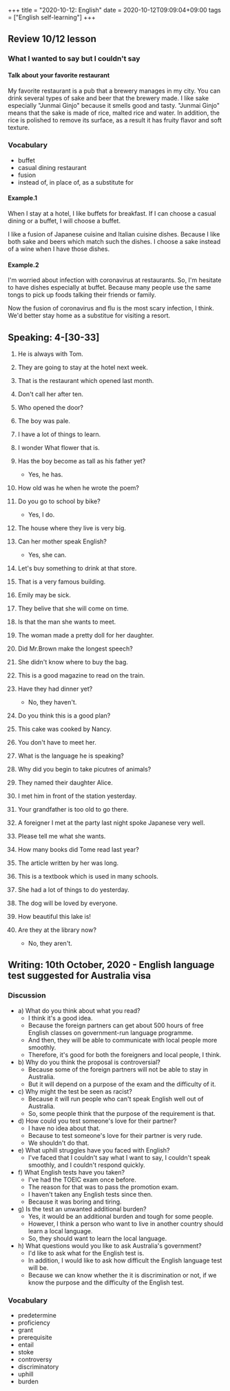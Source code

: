 +++
title =  "2020-10-12: English"
date = 2020-10-12T09:09:04+09:00
tags = ["English self-learning"]
+++
## Review 10/12 lesson

### What I wanted to say but I couldn't say

#### Talk about your favorite restaurant

My favorite restaurant is a pub that a brewery manages in my city.
You can drink several types of sake and beer that the brewery made.
I like sake especially "Junmai Ginjo" because it smells good and tasty.
"Junmai Ginjo" means that the sake is made of rice, malted rice and water.
In addition, the rice is polished to remove its surface, 
as a result it has fruity flavor and soft texture.

### Vocabulary

* buffet
* casual dining restaurant
* fusion
* instead of, in place of, as a substitute for

#### Example.1

When I stay at a hotel, I like buffets for breakfast.
If I can choose a casual dining or a buffet, I will choose a buffet.

I like a fusion of Japanese cuisine and Italian cuisine dishes. 
Because I like both sake and beers which match such the dishes.
I choose a sake instead of a wine when I have those dishes.

#### Example.2

I'm worried about infection with coronavirus at restaurants.
So, I'm hesitate to have dishes especially at buffet.
Because many people use the same tongs to pick up foods talking their friends or family.

Now the fusion of coronavirus and flu is the most scary infection, I think.
We'd better stay home as a substitue for visiting a resort.

## Speaking: 4-[30-33]

1. He is always with Tom.
2. They are going to stay at the hotel next week.
3. That is the restaurant which opened last month.
4. Don't call her after ten.
5. Who opened the door?
6. The boy was pale.
7. I have a lot of things to learn.
8. I wonder What flower that is.
9. Has the boy become as tall as his father yet?
    - Yes, he has.
10. How old was he when he wrote the poem?

1. Do you go to school by bike?
    - Yes, I do.
2. The house where they live is very big.
3. Can her mother speak English?
    - Yes, she can.
4. Let's buy something to drink at that store.
5. That is a very famous building.
6. Emily may be sick.
7. They belive that she will come on time.
8. Is that the man she wants to meet.
9. The woman made a pretty doll for her daughter.
10. Did Mr.Brown make the longest speech?

1. She didn't know where to buy the bag.
2. This is a good magazine to read on the train.
3. Have they had dinner yet?
    - No, they haven't.
4. Do you think this is a good plan?
5. This cake was cooked by Nancy.
6. You don't have to meet her.
7. What is the language he is speaking?
8. Why did you begin to take picutres of animals?
9. They named their daughter Alice.
10. I met him in front of the station yesterday.

1. Your grandfather is too old to go there.
2. A foreigner I met at the party last night spoke Japanese very well.
3. Please tell me what she wants.
4. How many books did Tome read last year?
5. The article written by her was long.
6. This is a textbook which is used in many schools.
7. She had a lot of things to do yesterday.
8. The dog will be loved by everyone.
9. How beautiful this lake is!
10. Are they at the library now?
    - No, they aren't.


## Writing: 10th October, 2020 - English language test suggested for Australia visa

### Discussion

* a) What do you think about what you read?
    - I think it's a good idea.
    - Because the foreign partners can get about 500 hours of free English classes on government-run language programme.
    - And then, they will be able to communicate with local people more smoothly.
    - Therefore, it's good for both the foreigners and local people, I think.
* b) Why do you think the proposal is controversial?
    - Because some of the foreign partners will not be able to stay in Australia.
    - But it will depend on a purpose of the exam and the difficulty of it.
* c) Why might the test be seen as racist?
    - Because it will run people who can't speak English well out of Australia.
    - So, some people think that the purpose of the requirement is that. 
* d) How could you test someone's love for their partner?
    - I have no idea about that.
    - Because to test someone's love for their partner is very rude.
    - We shouldn't do that.
* e) What uphill struggles have you faced with English?
    - I've faced that I couldn't say what I want to say, I couldn't speak smoothly, and I couldn't respond quickly.
* f) What English tests have you taken?
    - I've had the TOEIC exam once before.
    - The reason for that was to pass the promotion exam.
    - I haven't taken any English tests since then.
    - Because it was boring and tiring.
* g) Is the test an unwanted additional burden?
    - Yes, it would be an additional burden and tough for some people.
    - However, I think a person who want to live in another country should learn a local language.
    - So, they should want to learn the local language.
* h) What questions would you like to ask Australia's government?
    - I'd like to ask what for the English test is.
    - In addition, I would like to ask how difficult the English language test will be.
    - Because we can know whether the it is discrimination or not,
        if we know the purpose and the difficulty of the English test.

### Vocabulary

* predetermine
* proficiency
* grant
* prerequisite
* entail
* stoke
* controversy
* discriminatory
* uphill
* burden
